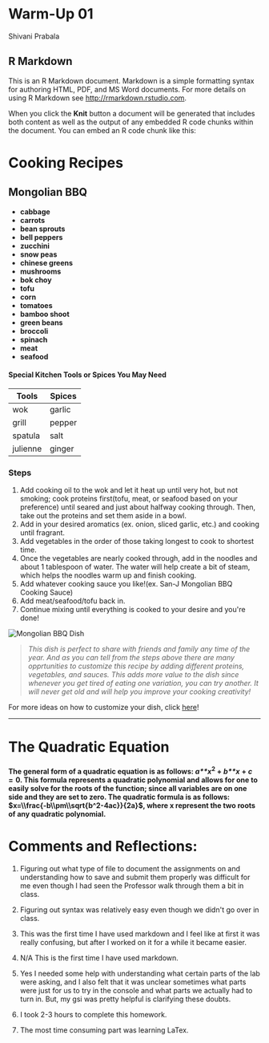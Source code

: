 Warm-Up 01
================
Shivani Prabala

R Markdown
----------

This is an R Markdown document. Markdown is a simple formatting syntax for authoring HTML, PDF, and MS Word documents. For more details on using R Markdown see <http://rmarkdown.rstudio.com>.

When you click the **Knit** button a document will be generated that includes both content as well as the output of any embedded R code chunks within the document. You can embed an R code chunk like this:

Cooking Recipes
===============

Mongolian BBQ
-------------

-   **cabbage**
-   **carrots**
-   **bean sprouts**
-   **bell peppers**
-   **zucchini**
-   **snow peas**
-   **chinese greens**
-   **mushrooms**
-   **bok choy**
-   **tofu**
-   **corn**
-   **tomatoes**
-   **bamboo shoot**
-   **green beans**
-   **broccoli**
-   **spinach**
-   **meat**
-   **seafood**

#### Special Kitchen Tools or Spices You May Need

| Tools    | Spices |
|----------|--------|
| wok      | garlic |
| grill    | pepper |
| spatula  | salt   |
| julienne | ginger |

### Steps

1.  Add cooking oil to the wok and let it heat up until very hot, but not smoking; cook proteins first(tofu, meat, or seafood based on your preference) until seared and just about halfway cooking through. Then, take out the proteins and set them aside in a bowl.
2.  Add in your desired aromatics (ex. onion, sliced garlic, etc.) and cooking until fragrant.
3.  Add vegetables in the order of those taking longest to cook to shortest time.
4.  Once the vegetables are nearly cooked through, add in the noodles and about 1 tablespoon of water. The water will help create a bit of steam, which helps the noodles warm up and finish cooking.
5.  Add whatever cooking sauce you like!(ex. San-J Mongolian BBQ Cooking Sauce)
6.  Add meat/seafood/tofu back in.
7.  Continue mixing until everything is cooked to your desire and you're done!

![**Mongolian BBQ Dish**](https://thebitetonight.files.wordpress.com/2013/09/josh-stirfry.jpg)

> *This dish is perfect to share with friends and family any time of the year. And as you can tell from the steps above there are many opprtunities to customize this recipe by adding different proteins, vegetables, and sauces. This adds more value to the dish since whenever you get tired of eating one variation, you can try another. It will never get old and will help you improve your cooking creativity!*

For more ideas on how to customize your dish, click [here](https://www.pinterest.com/explore/mongolian-barbecue/)!

------------------------------------------------------------------------

The Quadratic Equation
======================

#### The general form of a quadratic equation is as follows: *a**x*<sup>2</sup> + *b**x* + *c* = 0. This formula represents a quadratic polynomial and allows for one to easily solve for the roots of the function; since all variables are on one side and they are set to zero. The quadratic formula is as follows: $x=\\frac{-b\\pm\\sqrt{b^2-4ac}}{2a}$, where x represent the two roots of any quadratic polynomial.

Comments and Reflections:
=========================

1.  Figuring out what type of file to document the assignments on and understanding how to save and submit them properly was difficult for me even though I had seen the Professor walk through them a bit in class.

2.  Figuring out syntax was relatively easy even though we didn't go over in class.

3.  This was the first time I have used markdown and I feel like at first it was really confusing, but after I worked on it for a while it became easier.

4.  N/A This is the first time I have used markdown.

5.  Yes I needed some help with understanding what certain parts of the lab were asking, and I also felt that it was unclear sometimes what parts were just for us to try in the console and what parts we actually had to turn in. But, my gsi was pretty helpful is clarifying these doubts.

6.  I took 2-3 hours to complete this homework.

7.  The most time consuming part was learning LaTex.
